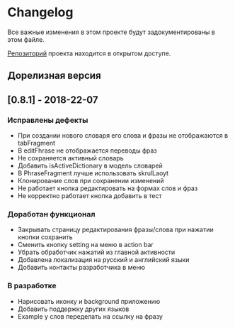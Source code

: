 # Changelog
Все важные изменения в этом проекте будут задокументированы в этом файле.

[Репозиторий](https://github.com/Nicopolas/AndroidLVL3Homework6/) проекта находится в открытом доступе.

## Дорелизная версия

## [0.8.1] - 2018-22-07

### Исправлены дефекты
- При создании нового словаря его слова и фразы не отображаются в tabFragment
- В editFhrase не отображается переводы фраз
- Не сохраняется активный словарь
- Добавить isActiveDictionary в модель словарей
- В PhraseFragment лучше использовать skrulLaoyt
- Клонирование слов при сохранении изменений
- Не работает кнопка редактировать на формах слов и фраз
- Не корректно работает кнопка добавить в тест

### Доработан функционал
- Закрывать страницу редактирования фразы/слова при нажатии кнопки сохранить
- Сменить кнопку setting на меню в action bar
- Убрать обработчик нажатий из главной активности
- Добавлена локализация на русский и английский языки
- Добавить контакты разработчика в меню

### В разработке
- Нарисовать иконку и background приложению
- Добавить поддержку других языков
- Example у слов переделать на ссылку на фразу
